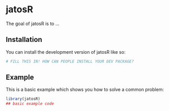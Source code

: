 
# jatosR

<!-- badges: start -->
<!-- badges: end -->

The goal of jatosR is to ...

## Installation

You can install the development version of jatosR like so:

``` r
# FILL THIS IN! HOW CAN PEOPLE INSTALL YOUR DEV PACKAGE?
```

## Example

This is a basic example which shows you how to solve a common problem:

``` r
library(jatosR)
## basic example code
```

